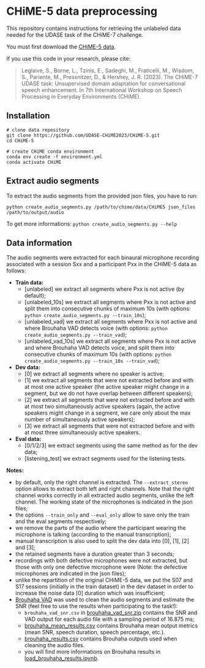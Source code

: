 # CHiME-5 data preprocessing

This repository contains instructions for retrieving the unlabeled data needed for the UDASE task of the CHiME-7 challenge.

You must first download the [CHiME-5 data](https://www.chimechallenge.org/datasets/chime5).

If you use this code in your research, please cite:
> Leglaive, S., Borne, L., Tzinis, E., Sadeghi, M., Fraticelli, M., Wisdom, S., Pariente, M., Pressnitzer, D., & Hershey, J. R. (2023). The CHiME-7 UDASE task: Unsupervised domain adaptation for conversational speech enhancement. In 7th International Workshop on Speech Processing in Everyday Environments (CHiME).

## Installation

```
# clone data repository
git clone https://github.com/UDASE-CHiME2023/CHiME-5.git
cd CHiME-5

# create CHiME conda environment
conda env create -f environment.yml
conda activate CHiME
```

## Extract audio segments

To extract the audio segments from the provided json files, you have to run:

```
python create_audio_segments.py /path/to/chime/data/CHiME5 json_files /path/to/output/audio 
```

To get more informations: ```python create_audio_segments.py --help```

## Data information

The audio segments were extracted for each binaural microphone recording associated with a session Sxx and a participant Pxx in the CHiME-5 data as follows:
* **Train data:** 
    - [unlabeled] we extract all segments where Pxx is not active (by default);
    - [unlabeled_10s] we extract all segments where Pxx is not active and split them into consecutive chunks of maximum 10s (with options: ```python create_audio_segments.py --train_10s```);
    - [unlabeled_vad] we extract all segments where Pxx is not active and where Brouhaha VAD detects voice (with options: ```python create_audio_segments.py --train_vad```);
    - [unlabeled_vad_10s] we extract all segments where Pxx is not active and where Brouhaha VAD detects voice, and split them into consecutive chunks of maximum 10s (with options: ```python create_audio_segments.py --train_10s --train_vad```);
* **Dev data:** 
    - [0] we extract all segments where no speaker is active;
    - [1] we extract all segments that were not extracted before and with at most one active speaker (the active speaker might change in a segment, but we do not have overlap between different speakers);
    - [2] we extract all segments that were not extracted before and with at most two simultaneously active speakers (again, the active speakers might change in a segment, we care only about the max number of simultaneously active speakers);
    - [3] we extract all segments that were not extracted before and with at most three simultaneously active speakers.
* **Eval data:** 
    - [0/1/2/3] we extract segments using the same method as for the dev data;
    - [listening_test] we extract segments used for the listening tests.

**Notes:**
- by default, only the right channel is extracted. The ```--extract_stereo``` option allows to extract both left and right channels. Note that the right channel works correctly in all extracted audio segments, unlike the left channel. The working state of the microphones is indicated in the json files;
- the options ```--train_only``` and ```--eval_only``` allow to save only the train and the eval segments respectively;
- we remove the parts of the audio where the participant wearing the microphone is talking (according to the manual transcription);
- manual transcription is also used to split the dev data into [0], [1], [2] and [3];
- the retained segments have a duration greater than 3 seconds;
- recordings with both defective microphones were not extracted, but those with only one defective microphone were (Note: the defective microphones are indicated in the json files);
- unlike the repartition of the original CHiME-5 data, we put the S07 and S17 sessions (initially in the train dataset) in the dev dataset in order to increase the noise data [0] duration which was insufficient;
- [Brouhaha VAD](https://github.com/marianne-m/brouhaha-vad) was used to clean the audio segments and estimate the SNR (feel free to use the results when participating to the task!):
    - ```brouhaha_vad_snr.csv``` in [brouhaha_vad_snr.zip](metrics/brouhaha/brouhaha_vad_snr.zip) contains the SNR and VAD output for each audio file with a sampling period of 16.875 ms;
    - [brouhaha_mean_results.csv](metrics/brouhaha/brouhaha_results.csv) contains Brouhaha mean output metrics (mean SNR, speech duration, speech percentage, etc.).
    - [brouhaha_results.csv](metrics/brouhaha/brouhaha_results.csv) contains Brouhaha outputs used when cleaning the audio files.
    - you will find more informations on Brouhaha results in [load_brouhaha_results.ipynb](load_brouhaha_results.ipynb).

